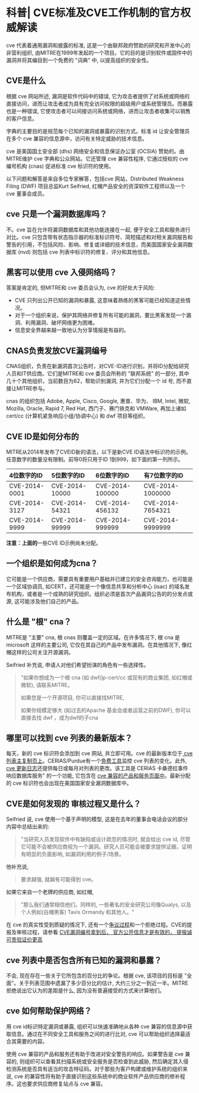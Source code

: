 # 科普| CVE标准及CVE工作机制的官方权威解读



cve 代表着通用漏洞和披露的标准, 这是一个由联邦政府赞助的研究和开发中心的非营利组织, 由MITRE在1999年发起的一个项目。它的目的是识别软件或固件中的漏洞并将其编目到一个免费的 "词典" 中, 以提高组织的安全性。

## CVE是什么 

根据 cve 网站所述, 漏洞是软件代码中的错误, 它为攻击者提供了对系统或网络的直接访问，进而让攻击者成为具有完全访问权限的超级用户或系统管理员。而暴露也是一种错误, 它使攻击者可以间接访问系统或网络，进而让攻击者收集可以销售的客户信息。

字典的主要目的是规范每个已知的漏洞或暴露的识别方式。标准 id 让安全管理员在多个 cve 兼容的信息源中，访问有关特定威胁的技术信息。

cve 是美国国土安全部 (dhs) 网络安全和信息保证办公室 (OCSIA) 赞助的。由MITRE维护 cve 字典和公众网站。它还管理 cve 兼容性程序, 它通过授权的 cve 编号机构 (cnas) 促进标准 cve 标识符的使用。

以下问题和解答是来自多位专家解答，包括cve 网站，Distributed Weakness Filing (DWF) 项目总监Kurt Seifried, 红帽产品安全的资深软件工程师以及一个 cve 董事会成员。

## cve 只是一个漏洞数据库吗？ 

不。cve 旨在允许将漏洞数据库和其他功能连接在一起, 便于安全工具和服务进行对比。cve 只包含带有状态指示器的标准标识符号、简短描述和对相关漏洞报告和警告的引用，不包括风险、影响、修复或详细的技术信息，而美国国家安全漏洞数据库 (nvd) 则包括 cve 列表中标识符的修复、评分和其他信息。

## 黑客可以使用 cve 入侵网络吗？ 

答案是肯定的, 但MITRE和 cve 委员会认为, cve 的好处大于风险:

- CVE 只列出公开已知的漏洞和暴露, 这意味着熟练的黑客可能已经知道这些情况。
- 对于一个组织来说，保护其网络并修复所有可能的漏洞，要比黑客发现一个漏洞、利用漏洞、破坏网络更为困难。
- 信息安全界越来越一致地认为分享情报是有益的。

## CNAS负责发放CVE漏洞编号 

CNAS组织，负责在新漏洞首次公告时，对CVE-ID进行识别，并将ID分配给研究人员和IT供应商。它们是MITRE和 cve 委员会所称的 "联邦系统" 的一部分, 其中几十个其他组织，当前数目为62，帮助识别漏洞, 并为它们分配一个 id 号, 而不直接让MITRE参与。

cnas 的组织包括 Adobe, Apple, Cisco, Google, 惠普、华为、 IBM, Intel, 微软, Mozilla, Oracle, Rapid 7, Red Hat, 西门子、赛门铁克和 VMWare, 再加上诸如cert/cc (计算机紧急响应小组/协调中心) 和 dwf 项目等组织。

## CVE ID是如何分布的 

MITRE从2014年发布了CVEID新的语法，以下是新CVE ID语法中标识符的示例。任意数字的数量没有限制。前导0将只用于ID 1到999，如下面的第一列所示。

| 4位数字的ID   | 5位数字的ID    | 6位数字的ID     | 有7位数字的ID    |
| :------------ | :------------- | :-------------- | :--------------- |
| CVE-2014-0001 | CVE-2014-10000 | CVE-2014-100000 | CVE-2014-1000000 |
| CVE-2014-3127 | CVE-2014-54321 | CVE-2014-456132 | CVE-2014-7654321 |
| CVE-2014-9999 | CVE-2014-99999 | CVE-2014-999999 | CVE-2014-9999999 |

**注意：上面的**一些CVE ID示例尚未分配。

## 一个组织是如何成为cna？ 

它可能是一个供应商，需要具有重要用户基础并已建立的安全咨询能力，也可能是一个区域协调员, 如CERT，还可能是一个像信息共享和分析中心 (isac) 的域名发布机构，或者是一个成熟的研究组织。组织必须是首次产品漏洞公告的的分发点或源, 这可能涉及他们自己的产品。

## 什么是 "根" cna？ 

MITRE是 "主要" cna, 根 cnas 则覆盖一定的区域。在许多情况下, 根 cna 是 microsoft 这样的主要公司, 它仅在其自己的产品中发布漏洞。在其他情况下, 像红帽这样的公司关注开源漏洞。

Seifried 补充说, 申请人对他们希望扮演的角色有一些选择性。

> "如果你想成为一个根 cna (如 dwf/jp-cert/cc 或现有的商业集团, 如红帽或微软), 请联系MITRE。
>
> 如果您是一个开源项目, 你可以直接找MITRE,
>
> 如果你规模足够大 (如过去的Apache 基金会或者运营之前的DWF), 你可以直接去找 dwf ，成为dwf的子cna

## 哪里可以找到 cve 列表的最新版本？ 

每天，新的 cve 标识符会添加到 cve 网站, 并立即可用。cve 的最新版本位于[ cve 列表主复制页上](https://cve.mitre.org/cve/cve.html)。CERIAS/Purdue有一个[免费工具](https://www.cerias.purdue.edu/)监控 cve 列表的变化。此外, [cve 更新日志](https://cve.mitre.org/cve/data_updates.html)还提供每日或每月对列表的更改。该工具是 CERIAS 卡桑德拉事件响应数据库服务" 的一个功能, 它包含在 [cve 兼容的产品和服务页面中](https://cve.mitre.org/compatible/compatible.html)。最新分配的 cve 标识符也会出现在美国国家安全漏洞数据库中。

## CVE是如何发现的 审核过程又是什么？ 

Seifried 说, cve 使用一个基于声明的模型, 这是在去年的董事会电话会议的部分内容中总结出来的:

> "当研究人员发现软件中有缺陷或设计疏忽的情况时, 就会给出 cve id, 尽管它可能不会被供应商视为一个漏洞。研究人员可能会被要求提供证据，证明有明显的负面影响, 如漏洞利用的例子/场景。

他补充说,

> 要求越强, 就越有可能得到 cve。

如果它来自一个老牌的供应商, 如红帽,

> "那么我们通常相信他们。同样的, 一些著名的安全研究公司像Qualys, 以及个人例如(白帽黑客) Tavis Ormandy 和其他人。"

在 cve 的真实性受到质疑的情况下, 还有一个[争议过程](https://cve.mitre.org/cgi-bin/cvekey.cgi?keyword=DISPUTED)和一个拒绝过程。CVE的提报及审核过程，请参看 [CVE漏洞编号拿到后， 官方公开信息才是有效的， 提报诚可贵验证价更高](http://toutiao.secjia.com/cveid-status-value#)

## cve 列表中是否包含所有已知的漏洞和暴露？ 

不会, 现在存在一些关于它所包含的百分比的争论。根据 cve, 该项目的目标是 "全面"。关于列表范围中遗漏了多少百分比的估计, 大约三分之一到近一半。MITRE拒绝说出它认为的差距是什么, 因为没有普遍接受的方式来计算他们。

## cve 如何帮助保护网络？ 

用 cve id标识特定漏洞或暴露, 组织可以快速准确地从各种 cve 兼容的信息源中获取信息。通过在不同安全工具和服务之间的进行比对, cve 可以帮助组织选择最适合其需要的内容。

使用 cve 兼容的产品和服务还有助于改进对安全警告的响应。如果警告是 cve 兼容的, 则组织可以查看其扫描系统或安全服务是否检查到此威胁, 然后确定其入侵检测系统是否具有适当的攻击特征码。对于那些为客户构建或维护系统的组织来说, cve 的兼容性将有助于直接识别这些系统中的商业软件产品供应商的修补程序。这也要求供应商修复站点与 cve 兼容。